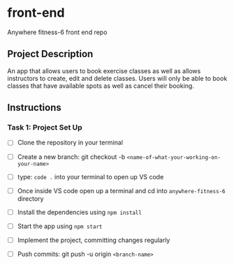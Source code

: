 # front-end
Anywhere fitness-6 front end repo

## Project Description 
An app that allows users to book exercise classes as well as allows instructors to create, edit and delete classes. 
Users will only be able to book classes that have available spots as well as cancel their booking. 

## Instructions 

### Task 1: Project Set Up 

- [ ] Clone the repository in your terminal 
- [ ] Create a new branch: git checkout -b `<name-of-what-your-working-on-your-name>`
- [ ] type: `code .` into your terminal to open up VS code 
- [ ] Once inside VS code open up a terminal and cd into `anywhere-fitness-6` directory
- [ ] Install the dependencies using `npm install` 
- [ ] Start the app using `npm start`
- [ ] Implement the project, committing changes regularly 
- [ ] Push commits: git push -u origin `<branch-name>`



